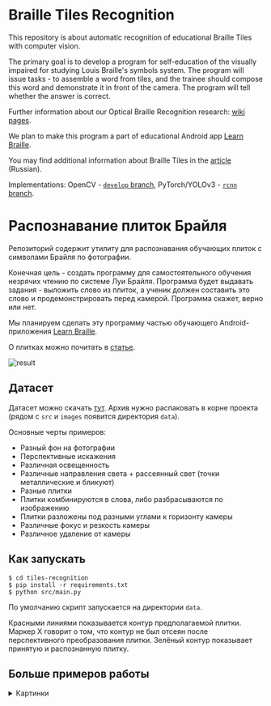 # Braille Tiles Recognition

This repository is about automatic recognition of educational Braille Tiles with computer vision.

The primary goal is to develop a program for self-education of the visually impaired for studying Louis Braille's symbols system. The program will issue tasks - to assemble a word from tiles, and the trainee should compose this word and demonstrate it in front of the camera. The program will tell whether the answer is correct.

Further information about our Optical Braille Recognition research: [wiki pages](https://github.com/braille-systems/brl_ocr/wiki).

We plan to make this program a part of educational Android app [Learn Braille](https://github.com/braille-systems/learn-braille).

You may find additional information about Braille Tiles in the [article](https://github.com/braille-systems/braille-trainer/wiki/tiles) (Russian).

Implementations: OpenCV - [`develop` branch](https://github.com/braille-systems/tiles-recognition/tree/develop), PyTorch/YOLOv3 - [`rcnn` branch](https://github.com/braille-systems/tiles-recognition/tree/rcnn).

# Распознавание плиток Брайля

Репозиторий содержит утилиту для распознавания обучающих плиток с символами Брайля по фотографии.

Конечная цель - создать программу для самостоятельного обучения незрячих чтению по системе Луи Брайля. Программа будет выдавать задания - выложить слово из плиток, а ученик должен составить это слово и продемонстрировать перед камерой. Программа скажет, верно или нет.

Мы планируем сделать эту программу частью обучающего Android-приложения [Learn Braille](https://github.com/braille-systems/learn-braille).

О плитках можно почитать в [статье](https://github.com/braille-systems/braille-trainer/wiki/tiles).

![result](https://user-images.githubusercontent.com/25281147/111088052-4195da00-8536-11eb-8b6d-84635c324fca.png)

## Датасет

Датасет можно скачать [тут](https://disk.yandex.ru/d/vS5nZHeK9lezeQ?w=1). Архив нужно распаковать в корне проекта (рядом с `src` и `images` появится директория `data`).

Основные черты примеров:

- Разный фон на фотографии
- Перспективные искажения
- Различная освещенность
- Различные направления света + рассеянный свет (точки металлические и бликуют)
- Разные плитки
- Плитки комбинируются в слова, либо разбрасываются по изображению
- Плитки разложены под разными углами к горизонту камеры
- Различные фокус и резкость камеры
- Различное удаление от камеры

## Как запускать

```
$ cd tiles-recognition
$ pip install -r requirements.txt
$ python src/main.py
```

По умолчанию скрипт запускается на директории `data`.

Красными линиями показывается контур предполагаемой плитки. Маркер Х говорит о том, что контур не был отсеян после перспективного преобразования плитки. Зелёный контур показывает принятую и распознанную плитку.

## Больше примеров работы

<details>
  <summary>Картинки</summary>

  ![10](https://user-images.githubusercontent.com/25281147/111091618-93456100-8544-11eb-8101-84b994ba7c25.png)
  ![7](https://user-images.githubusercontent.com/25281147/111091604-8a548f80-8544-11eb-84b2-56dc62d3b829.png)
  ![8](https://user-images.githubusercontent.com/25281147/111091608-8cb6e980-8544-11eb-92f2-c84de0b96116.png)
  ![9](https://user-images.githubusercontent.com/25281147/111091614-904a7080-8544-11eb-8420-cb23ef783908.png)
  ![3](https://user-images.githubusercontent.com/25281147/111091584-79a41980-8544-11eb-9ea9-508022651839.png)
  ![4](https://user-images.githubusercontent.com/25281147/111091587-7c067380-8544-11eb-9b52-29a564ecce57.png)
  ![5](https://user-images.githubusercontent.com/25281147/111091592-7f016400-8544-11eb-93f9-49980f84f78d.png)
  ![6](https://user-images.githubusercontent.com/25281147/111091600-858fdb80-8544-11eb-82ca-2dc77c12642a.png)
  ![1](https://user-images.githubusercontent.com/25281147/111091767-15ce2080-8545-11eb-913b-df3bf70d3e13.png)
  ![2](https://user-images.githubusercontent.com/25281147/111091771-18c91100-8545-11eb-8819-be9b8216ab9d.png)

</details>
